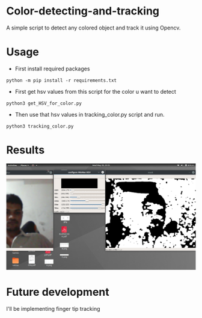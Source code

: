 # Color-detecting-and-tracking

A simple script to detect any colored object and track it using Opencv.

# Usage
* First install required packages
```
python -m pip install -r requirements.txt
```

* First get hsv values from this script for the color u want to detect
```
python3 get_HSV_for_color.py
```

* Then use that hsv values in tracking_color.py script and run.
```
python3 tracking_color.py
```

# Results
![get_hsv](/images/result1.png)

# Future development

I'll be implementing finger tip tracking
